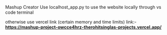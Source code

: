Mashup Creator
Use localhost_app.py to use the website locally through vs code terminal 

otherwise use vercel link (certain memory and time limits)
link:- **https://mashup-project-owcce4hrz-therohitsinglas-projects.vercel.app/**
